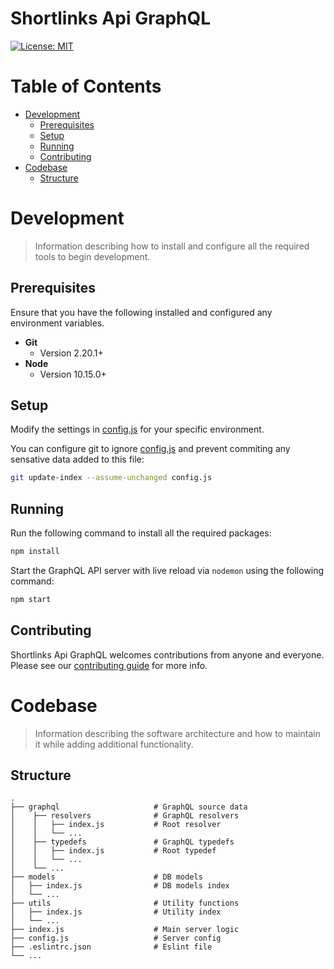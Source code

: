 # Shortlinks Api GraphQL

[![License: MIT](https://img.shields.io/badge/License-MIT-yellow.svg)](/LICENSE.md)

# Table of Contents

- [Development](#development)
  - [Prerequisites](#Prerequisites)
  - [Setup](#setup)
  - [Running](#running)
  - [Contributing](#contributing)
- [Codebase](#codebase)
  - [Structure](#structure)

# Development

> Information describing how to install and configure all the required tools to begin development.

## Prerequisites

Ensure that you have the following installed and configured any environment variables.

- **Git**
  - Version 2.20.1+
- **Node**
  - Version 10.15.0+

## Setup

Modify the settings in [config.js](config.js) for your specific environment.

You can configure git to ignore [config.js](config.js) and prevent commiting any sensative data added to this file:

```bash
git update-index --assume-unchanged config.js
```

## Running

Run the following command to install all the required packages:

```bash
npm install
```

Start the GraphQL API server with live reload via `nodemon` using the following command:

```bash
npm start
```

## Contributing

Shortlinks Api GraphQL welcomes contributions from anyone and everyone. Please see our [contributing guide](/CONTRIBUTING.md) for more info.

# Codebase

> Information describing the software architecture and how to maintain it while adding additional functionality.

## Structure

    .
    ├── graphql                     # GraphQL source data
    │    ├── resolvers              # GraphQL resolvers
    │    │   ├── index.js           # Root resolver
    │    │   └── ...
    │    ├── typedefs               # GraphQL typedefs
    │    │   ├── index.js           # Root typedef
    │    │   └── ...
    │    └── ...
    ├── models                      # DB models
    │   ├── index.js                # DB models index
    │   └── ...
    ├── utils                       # Utility functions
    │   ├── index.js                # Utility index
    │   └── ...
    ├── index.js                    # Main server logic
    ├── config.js                   # Server config
    ├── .eslintrc.json              # Eslint file
    └── ...

